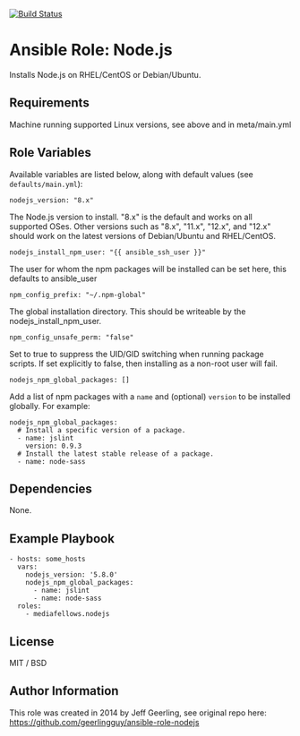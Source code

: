 [![Build Status](https://travis-ci.com/mediafellows/ansible-role-nodejs.svg?branch=master)](https://travis-ci.com/mediafellows/ansible-role-nodejs)

# Ansible Role: Node.js

Installs Node.js on RHEL/CentOS or Debian/Ubuntu.

## Requirements

Machine running supported Linux versions, see above and in meta/main.yml

## Role Variables

Available variables are listed below, along with default values (see `defaults/main.yml`):

    nodejs_version: "8.x"

The Node.js version to install. "8.x" is the default and works on all supported OSes. Other versions such as "8.x", "11.x", "12.x", and "12.x" should work on the latest versions of Debian/Ubuntu and RHEL/CentOS.

    nodejs_install_npm_user: "{{ ansible_ssh_user }}"

The user for whom the npm packages will be installed can be set here, this defaults to ansible_user

    npm_config_prefix: "~/.npm-global"

The global installation directory. This should be writeable by the nodejs_install_npm_user.

    npm_config_unsafe_perm: "false"

Set to true to suppress the UID/GID switching when running package scripts. If set explicitly to false, then installing as a non-root user will fail.

    nodejs_npm_global_packages: []

Add a list of npm packages with a `name` and (optional) `version` to be installed globally. For example:

    nodejs_npm_global_packages:
      # Install a specific version of a package.
      - name: jslint
        version: 0.9.3
      # Install the latest stable release of a package.
      - name: node-sass

## Dependencies

None.

## Example Playbook

    - hosts: some_hosts
      vars:
        nodejs_version: '5.8.0'
        nodejs_npm_global_packages:
          - name: jslint
          - name: node-sass
      roles:
        - mediafellows.nodejs

## License

MIT / BSD

## Author Information

This role was created in 2014 by Jeff Geerling, see original repo here: https://github.com/geerlingguy/ansible-role-nodejs
